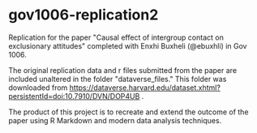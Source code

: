 # gov1006-replication2

Replication for the paper "Causal effect of intergroup contact on exclusionary attitudes" completed with Enxhi Buxheli (@ebuxhli) in Gov 1006. 

The original replication data and r files submitted from the paper are included unaltered in the folder "dataverse_files." This folder was downloaded from https://dataverse.harvard.edu/dataset.xhtml?persistentId=doi:10.7910/DVN/DOP4UB . 

The product of this project is to recreate and extend the outcome of the paper using R Markdown and modern data analysis techniques.

